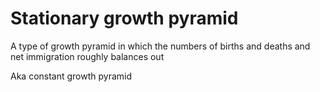 # Stationary growth pyramid

A type of growth pyramid in which the numbers of births and deaths and net
immigration roughly balances out

Aka constant growth pyramid

